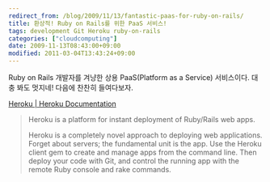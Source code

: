 ```yaml
---
redirect_from: /blog/2009/11/13/fantastic-paas-for-ruby-on-rails/
title: 환상적! Ruby on Rails를 위한 PaaS 서비스!
tags: development Git Heroku ruby-on-rails
categories: ["cloudcomputing"]
date: 2009-11-13T08:43:00+09:00
modified: 2011-03-04T13:43:24+09:00
---
```

Ruby on Rails 개발자를 겨냥한 상용 PaaS(Platform as a Service)
서비스이다. 대충 봐도 멋지네! 다음에 찬찬히 들여다보자.

[Heroku \| Heroku Documentation](http://docs.heroku.com/)

> Heroku is a platform for instant deployment of Ruby/Rails web apps.  
>   
> Heroku is a completely novel approach to deploying web applications. Forget about servers; the fundamental unit is the app. Use the Heroku client gem to create and manage apps from the command line. Then deploy your code with Git, and control the running app with the remote Ruby console and rake commands.

